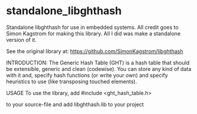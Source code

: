 # standalone_libghthash
Standalone libghthash for use in embedded systems.
All credit goes to Simon Kagstrom for making this library.
All I did was make a standalone version of it.

See the original library at: https://github.com/SimonKagstrom/libghthash

INTRODUCTION:
The Generic Hash Table (GHT) is a hash table that should be
extensible, generic and clean (codewise). You can store any kind of
data with it and, specify hash functions (or write your own) and
specify heuristics to use (like transposing touched elements).

USAGE
To use the library, add
  #include <ght_hash_table.h>

to your source-file and add libghthash.lib to your project
